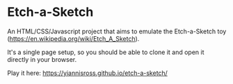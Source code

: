 # Etch-a-Sketch


An HTML/CSS/Javascript project that aims to emulate the Etch-a-Sketch toy (https://en.wikipedia.org/wiki/Etch_A_Sketch).

It's a single page setup, so you should be able to clone it and open it directly in your browser.

Play it here: https://yiannisross.github.io/etch-a-sketch/
